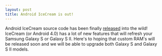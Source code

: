 ```yaml
---
layout: post
title: Android IceCream is out!
---
```


  [announce-message]: http://groups.google.com/group/android-building/msg/c0e01b4619a1455a?pli=1
  
Android IceCream source code has been finally [released][announce-message] into
the wild! IceCream (or Android 4.0) has a lot of new features that will refresh
your Samsung Galaxy S or Galaxy S II. Here's to hoping that custom RAM's will be
released soon and we will be able to upgrade both Galaxy S and Galaxy S II models.
